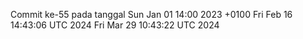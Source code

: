 Commit ke-55 pada tanggal Sun Jan 01 14:00 2023 +0100
Fri Feb 16 14:43:06 UTC 2024
Fri Mar 29 10:43:22 UTC 2024
